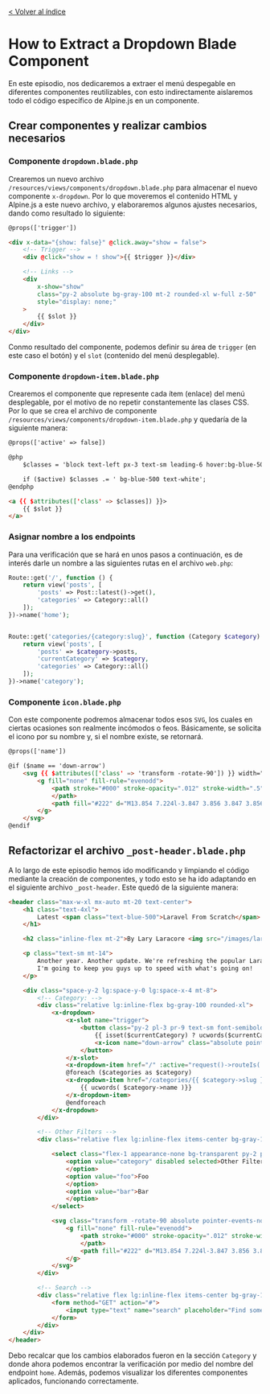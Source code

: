 [< Volver al índice](/docs/readme.md)

# How to Extract a Dropdown Blade Component

En este episodio, nos dedicaremos a extraer el menú despegable en diferentes componentes reutilizables, con esto indirectamente aislaremos todo el código específico de Alpine.js en un componente.

## Crear componentes y realizar cambios necesarios

### Componente `dropdown.blade.php`

Crearemos un nuevo archivo `/resources/views/components/dropdown.blade.php` para almacenar el nuevo componente `x-dropdown`. Por lo que moveremos el contenido HTML y Alpine.js a este nuevo archivo, y elaboraremos algunos ajustes necesarios, dando como resultado lo siguiente:

```html
@props(['trigger'])

<div x-data="{show: false}" @click.away="show = false">
    <!-- Trigger -->
    <div @click="show = ! show">{{ $trigger }}</div>

    <!-- Links -->
    <div
        x-show="show"
        class="py-2 absolute bg-gray-100 mt-2 rounded-xl w-full z-50"
        style="display: none;"
    >
        {{ $slot }}
    </div>
</div>
```

Conmo resultado del componente, podemos definir su área de `trigger` (en este caso el botón) y el `slot` (contenido del menú desplegable).

### Componente `dropdown-item.blade.php`

Crearemos el componente que represente cada ítem (enlace) del menú desplegable, por el motivo de no repetir constantemente las clases CSS. Por lo que se crea el archivo de componente `/resources/views/components/dropdown-item.blade.php` y quedaría de la siguiente manera:

```html
@props(['active' => false])

@php
    $classes = 'block text-left px-3 text-sm leading-6 hover:bg-blue-500 focus:bg-blue-500 hover:text-white focus:text-white';

    if ($active) $classes .= ' bg-blue-500 text-white';
@endphp

<a {{ $attributes(['class' => $classes]) }}>
    {{ $slot }}
</a>
```

### Asignar nombre a los endpoints

Para una verificación que se hará en unos pasos a continuación, es de interés darle un nombre a las siguientes rutas en el archivo `web.php`:

```php
Route::get('/', function () {
    return view('posts', [
        'posts' => Post::latest()->get(),
        'categories' => Category::all()
    ]);
})->name('home');


Route::get('categories/{category:slug}', function (Category $category) {
    return view('posts', [
        'posts' => $category->posts,
        'currentCategory' => $category,
        'categories' => Category::all()
    ]);
})->name('category');
```

### Componente `icon.blade.php`

Con este componente podremos almacenar todos esos `SVG`, los cuales en ciertas ocasiones son realmente incómodos o feos. Básicamente, se solicita el icono por su nombre y, si el nombre existe, se retornará.

```html
@props(['name'])

@if ($name == 'down-arrow')
    <svg {{ $attributes(['class' => 'transform -rotate-90']) }} width="22" height="22" viewBox="0 0 22 22">
        <g fill="none" fill-rule="evenodd">
            <path stroke="#000" stroke-opacity=".012" stroke-width=".5" d="M21 1v20.16H.84V1z">
            </path>
            <path fill="#222" d="M13.854 7.224l-3.847 3.856 3.847 3.856-1.184 1.184-5.04-5.04 5.04-5.04z"></path>
        </g>
    </svg>
@endif
```

## Refactorizar el archivo `_post-header.blade.php`

A lo largo de este episodio hemos ido modificando y limpiando el código mediante la creación de componentes, y todo esto se ha ido adaptando en el siguiente archivo `_post-header`. Este quedó de la siguiente manera:

```html
<header class="max-w-xl mx-auto mt-20 text-center">
    <h1 class="text-4xl">
        Latest <span class="text-blue-500">Laravel From Scratch</span> News
    </h1>

    <h2 class="inline-flex mt-2">By Lary Laracore <img src="/images/lary-head.svg" alt="Head of Lary the mascot"></h2>

    <p class="text-sm mt-14">
        Another year. Another update. We're refreshing the popular Laravel series with new content.
        I'm going to keep you guys up to speed with what's going on!
    </p>

    <div class="space-y-2 lg:space-y-0 lg:space-x-4 mt-8">
        <!-- Category: -->
        <div class="relative lg:inline-flex bg-gray-100 rounded-xl">
            <x-dropdown>
                <x-slot name="trigger">
                    <button class="py-2 pl-3 pr-9 text-sm font-semibold w-32 text-left flex lg:inline-flex">
                        {{ isset($currentCategory) ? ucwords($currentCategory->name) :'Categories' }}
                        <x-icon name="down-arrow" class="absolute pointer-events-none" style="right: 12px;" />
                    </button>
                </x-slot>
                <x-dropdown-item href="/" :active="request()->routeIs('home')">All</x-dropdown-item>
                @foreach ($categories as $category)
                <x-dropdown-item href="/categories/{{ $category->slug }}" :active='request()->is("categories/{$category->slug}") '>
                    {{ ucwords( $category->name )}}
                </x-dropdown-item>
                @endforeach
            </x-dropdown>
        </div>

        <!-- Other Filters -->
        <div class="relative flex lg:inline-flex items-center bg-gray-100 rounded-xl">

            <select class="flex-1 appearance-none bg-transparent py-2 pl-3 pr-9 text-sm font-semibold">
                <option value="category" disabled selected>Other Filters
                </option>
                <option value="foo">Foo
                </option>
                <option value="bar">Bar
                </option>
            </select>

            <svg class="transform -rotate-90 absolute pointer-events-none" style="right: 12px;" width="22" height="22" viewBox="0 0 22 22">
                <g fill="none" fill-rule="evenodd">
                    <path stroke="#000" stroke-opacity=".012" stroke-width=".5" d="M21 1v20.16H.84V1z">
                    </path>
                    <path fill="#222" d="M13.854 7.224l-3.847 3.856 3.847 3.856-1.184 1.184-5.04-5.04 5.04-5.04z"></path>
                </g>
            </svg>
        </div>

        <!-- Search -->
        <div class="relative flex lg:inline-flex items-center bg-gray-100 rounded-xl px-3 py-2">
            <form method="GET" action="#">
                <input type="text" name="search" placeholder="Find something" class="bg-transparent placeholder-black font-semibold text-sm">
            </form>
        </div>
    </div>
</header>
```

Debo recalcar que los cambios elaborados fueron en la sección `Category` y donde ahora podemos encontrar la verificación por medio del nombre del endpoint `home`. Además, podemos visualizar los diferentes componentes aplicados, funcionando correctamente.